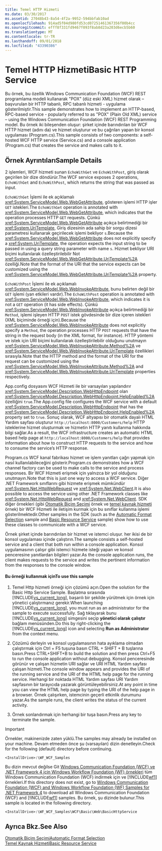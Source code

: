 ```yaml
---
title: Temel HTTP Hizmeti
ms.date: 03/30/2017
ms.assetid: 27048b43-8a54-4f2a-9952-594bbfab10ad
ms.openlocfilehash: 914ad5f04d980fd53cd07251461367356f00b4cc
ms.sourcegitcommit: efff8f331fd9467f093f8ab8d23a203d6ecb5b60
ms.translationtype: MT
ms.contentlocale: tr-TR
ms.lasthandoff: 09/01/2018
ms.locfileid: "43390386"
---
```

# <a name="basic-http-service"></a><span data-ttu-id="09a0a-102">Temel HTTP Hizmeti</span><span class="sxs-lookup"><span data-stu-id="09a0a-102">Basic HTTP Service</span></span>
<span data-ttu-id="09a0a-103">Bu örnek, bu özellik Windows Communication Foundation (WCF) REST programlama modeli kullanarak "POX" (düz eski XML) hizmet olarak – başvurulan bir HTTP tabanlı, RPC tabanlı hizmeti - uygulama gösterilmiştir.</span><span class="sxs-lookup"><span data-stu-id="09a0a-103">This sample demonstrates how to implement an HTTP-based, RPC-based service - popularly referred to as "POX" (Plain Old XML) service – using the Windows Communication Foundation (WCF) REST Programming model.</span></span> <span data-ttu-id="09a0a-104">Bu örnek iki bileşenden oluşur: şirket içinde barındırılan bir WCF HTTP hizmet (adını da) ve hizmet oluşturur ve bu çağrıları yapan bir konsol uygulaması (Program.cs).</span><span class="sxs-lookup"><span data-stu-id="09a0a-104">This sample consists of two components: a self-hosted WCF HTTP service (Service.cs) and a console application (Program.cs) that creates the service and makes calls to it.</span></span>  
  
## <a name="sample-details"></a><span data-ttu-id="09a0a-105">Örnek Ayrıntıları</span><span class="sxs-lookup"><span data-stu-id="09a0a-105">Sample Details</span></span>  
 <span data-ttu-id="09a0a-106">2 işlemleri, WCF hizmeti sunan `EchoWithGet` ve `EchoWithPost`, giriş olarak geçirilen bir dize döndürür.</span><span class="sxs-lookup"><span data-stu-id="09a0a-106">The WCF service exposes 2 operations, `EchoWithGet` and `EchoWithPost`, which returns the string that was passed as input.</span></span>  
  
 <span data-ttu-id="09a0a-107">`EchoWithGet` İşlemi ile ek açıklamalı <xref:System.ServiceModel.Web.WebGetAttribute>, gösteren işlemi HTTP işler `GET` istekleri.</span><span class="sxs-lookup"><span data-stu-id="09a0a-107">The `EchoWithGet` operation is annotated with <xref:System.ServiceModel.Web.WebGetAttribute>, which indicates that the operation processes HTTP `GET` requests.</span></span> <span data-ttu-id="09a0a-108">Çünkü <xref:System.ServiceModel.Web.WebGetAttribute> açıkça belirtmediği bir <xref:System.UriTemplate>, Giriş dizesinin ada sahip bir sorgu dizesi parametresi kullanarak geçirilecek işlemi bekliyor `s`.</span><span class="sxs-lookup"><span data-stu-id="09a0a-108">Because the <xref:System.ServiceModel.Web.WebGetAttribute> does not explicitly specify a <xref:System.UriTemplate>, the operation expects the input string to be passed in using a query string parameter with name `s`.</span></span> <span data-ttu-id="09a0a-109">Hizmet bekliyor URI biçimi kullanılarak özelleştirilebilir Not <xref:System.ServiceModel.Web.WebGetAttribute.UriTemplate%2A> özelliği.</span><span class="sxs-lookup"><span data-stu-id="09a0a-109">Note that the format of the URI that the service expects can be customized using the <xref:System.ServiceModel.Web.WebGetAttribute.UriTemplate%2A> property.</span></span>  
  
 <span data-ttu-id="09a0a-110">`EchoWithPost` İşlemi ile ek açıklamalı <xref:System.ServiceModel.Web.WebInvokeAttribute>, bunu belirten değil bir `GET` işlemi (yan etkileri vardır).</span><span class="sxs-lookup"><span data-stu-id="09a0a-110">The `EchoWithPost` operation is annotated with <xref:System.ServiceModel.Web.WebInvokeAttribute>, which indicates it is not a `GET` operation (it has side effects).</span></span> <span data-ttu-id="09a0a-111">Çünkü <xref:System.ServiceModel.Web.WebInvokeAttribute> açıkça belirtmediği bir `Method`, işlemi işleyen HTTP `POST` istek gövdesinde bir dize içeren istekleri (XML biçiminde örneği için).</span><span class="sxs-lookup"><span data-stu-id="09a0a-111">Because the <xref:System.ServiceModel.Web.WebInvokeAttribute> does not explicitly specify a `Method`, the operation processes HTTP `POST` requests that have the string in the request body (in the XML format, for instance).</span></span> <span data-ttu-id="09a0a-112">HTTP yöntemi ve istek için URI biçimi kullanılarak özelleştirilebilir olduğunu unutmayın <xref:System.ServiceModel.Web.WebInvokeAttribute.Method%2A> ve <xref:System.ServiceModel.Web.WebInvokeAttribute.UriTemplate> özellikleri sırasıyla.</span><span class="sxs-lookup"><span data-stu-id="09a0a-112">Note that the HTTP method and the format of the URI for the request can be customized using the <xref:System.ServiceModel.Web.WebInvokeAttribute.Method%2A> and <xref:System.ServiceModel.Web.WebInvokeAttribute.UriTemplate> properties respectively.</span></span>  
  
 <span data-ttu-id="09a0a-113">App.config dosyasını WCF Hizmeti ile bir varsayılan yapılandırır <xref:System.ServiceModel.Description.WebHttpEndpoint> olan <xref:System.ServiceModel.Description.WebHttpEndpoint.HelpEnabled%2A> özelliğini `true`.</span><span class="sxs-lookup"><span data-stu-id="09a0a-113">The App.config file configures the WCF service with a default <xref:System.ServiceModel.Description.WebHttpEndpoint> that has the <xref:System.ServiceModel.Description.WebHttpEndpoint.HelpEnabled%2A> property set to `true`.</span></span> <span data-ttu-id="09a0a-114">Sonuç olarak, WCF altyapısı bir otomatik dayalı HTML Yardım sayfası oluşturur `http://localhost:8000/Customers/help` HTTP isteklerine hizmet oluşturmak ve hizmetin HTTP yanıtı kullanma hakkında bilgi sağlar.</span><span class="sxs-lookup"><span data-stu-id="09a0a-114">As a result, the WCF infrastructure creates an automatic HTML based help page at `http://localhost:8000/Customers/help` that provides information about how to construct HTTP requests to the service and how to consume the service’s HTTP response.</span></span>  
  
 <span data-ttu-id="09a0a-115">Program.cs WCF kanal fabrikası hizmet ve işlem yanıtları çağrı yapmak için nasıl kullanılabileceğini gösterir.</span><span class="sxs-lookup"><span data-stu-id="09a0a-115">Program.cs demonstrates how a WCF channel factory can be used to make calls to the service and process responses.</span></span> <span data-ttu-id="09a0a-116">Bir WCF Hizmeti erişmek için yalnızca bir yol olduğunu unutmayın.</span><span class="sxs-lookup"><span data-stu-id="09a0a-116">Note that this is just one way to access a WCF service.</span></span> <span data-ttu-id="09a0a-117">Diğer .NET Framework sınıflarını gibi hizmete erişmek mümkündür <xref:System.Net.HttpWebRequest> ve <xref:System.Net.WebClient>.</span><span class="sxs-lookup"><span data-stu-id="09a0a-117">It is also possible to access the service using other .NET Framework classes like <xref:System.Net.HttpWebRequest> and <xref:System.Net.WebClient>.</span></span> <span data-ttu-id="09a0a-118">SDK diğer örnekleri (gibi [Otomatik Biçim Seçimi](../../../../docs/framework/wcf/samples/automatic-format-selection.md) örnek ve [temel kaynak hizmeti](../../../../docs/framework/wcf/samples/basic-resource-service.md) örnek) bir WCF Hizmeti ile iletişim kurmak için bu sınıflar kullanma işlemi gösterilmektedir.</span><span class="sxs-lookup"><span data-stu-id="09a0a-118">Other samples in the SDK (such as the [Automatic Format Selection](../../../../docs/framework/wcf/samples/automatic-format-selection.md) sample and [Basic Resource Service](../../../../docs/framework/wcf/samples/basic-resource-service.md) sample) show how to use these classes to communicate with a WCF service.</span></span>  
  
 <span data-ttu-id="09a0a-119">Örnek şirket içinde barındırılan bir hizmet ve istemci oluşur. her ikisi de bir konsol uygulaması içinde çalıştırın.</span><span class="sxs-lookup"><span data-stu-id="09a0a-119">The sample consists a self-hosted service and a client that both run within a console application.</span></span> <span data-ttu-id="09a0a-120">Konsol uygulamasının çalışır gibi istemci hizmete isteği yapan ve konsol penceresine yanıtlardan bilgileri yazar.</span><span class="sxs-lookup"><span data-stu-id="09a0a-120">As the console application runs, the client makes requests to the service and writes the pertinent information from the responses to the console window.</span></span>  
  
#### <a name="to-use-this-sample"></a><span data-ttu-id="09a0a-121">Bu örneği kullanmak için</span><span class="sxs-lookup"><span data-stu-id="09a0a-121">To use this sample</span></span>  
  
1.  <span data-ttu-id="09a0a-122">Temel Http hizmeti örneği için çözümü açın.</span><span class="sxs-lookup"><span data-stu-id="09a0a-122">Open the solution for the Basic Http Service Sample.</span></span> <span data-ttu-id="09a0a-123">Başlatma sırasında [!INCLUDE[vs_current_long](../../../../includes/vs-current-long-md.md)], başarılı bir şekilde yürütmek için örnek için yönetici çalıştırmanız gerekir.</span><span class="sxs-lookup"><span data-stu-id="09a0a-123">When launching [!INCLUDE[vs_current_long](../../../../includes/vs-current-long-md.md)], you must run as an administrator for the sample to execute successfully.</span></span> <span data-ttu-id="09a0a-124">Sağ tıklayarak bunu [!INCLUDE[vs_current_long](../../../../includes/vs-current-long-md.md)] simgesini seçip **yönetici olarak çalıştır** bağlam menüsünden.</span><span class="sxs-lookup"><span data-stu-id="09a0a-124">Do this by right-clicking the [!INCLUDE[vs_current_long](../../../../includes/vs-current-long-md.md)] icon and selecting **Run as Administrator** from the context menu.</span></span>  
  
2.  <span data-ttu-id="09a0a-125">Çözümü derleyin ve konsol uygulamasının hata ayıklama olmadan çalıştırmak için Ctrl + F5 tuşuna basın CTRL + SHIFT + B tuşlarına basın.</span><span class="sxs-lookup"><span data-stu-id="09a0a-125">Press CTRL+SHIFT+B to build the solution and then press Ctrl+F5 to run the console application without debugging.</span></span> <span data-ttu-id="09a0a-126">Konsol penceresinde görünür ve çalışan hizmetin URI sağlar ve URI HTML Yardım sayfası çalışan hizmeti.</span><span class="sxs-lookup"><span data-stu-id="09a0a-126">The console window appears and provides the URI of the running service and the URI of the HTML help page for the running service.</span></span> <span data-ttu-id="09a0a-127">Herhangi bir noktada HTML Yardım sayfası URI Yardım sayfasının bir tarayıcıda yazarak görüntüleyebilirsiniz.</span><span class="sxs-lookup"><span data-stu-id="09a0a-127">At any point in time you can view the HTML help page by typing the URI of the help page in a browser.</span></span> <span data-ttu-id="09a0a-128">Örnek çalışırken, istemcinin geçerli etkinlik durumunu yazar.</span><span class="sxs-lookup"><span data-stu-id="09a0a-128">As the sample runs, the client writes the status of the current activity.</span></span>  
  
3.  <span data-ttu-id="09a0a-129">Örnek sonlandırmak için herhangi bir tuşa basın.</span><span class="sxs-lookup"><span data-stu-id="09a0a-129">Press any key to terminate the sample.</span></span>  
  
> [!IMPORTANT]
>  <span data-ttu-id="09a0a-130">Örnekler, makinenizde zaten yüklü.</span><span class="sxs-lookup"><span data-stu-id="09a0a-130">The samples may already be installed on your machine.</span></span> <span data-ttu-id="09a0a-131">Devam etmeden önce şu (varsayılan) dizin denetleyin.</span><span class="sxs-lookup"><span data-stu-id="09a0a-131">Check for the following (default) directory before continuing.</span></span>  
>   
>  `<InstallDrive>:\WF_WCF_Samples`  
>   
>  <span data-ttu-id="09a0a-132">Bu dizin mevcut değilse Git [Windows Communication Foundation (WCF) ve .NET Framework 4 için Windows Workflow Foundation (WF) örnekleri](https://go.microsoft.com/fwlink/?LinkId=150780) tüm Windows Communication Foundation (WCF) indirmek için ve [!INCLUDE[wf1](../../../../includes/wf1-md.md)] örnekleri.</span><span class="sxs-lookup"><span data-stu-id="09a0a-132">If this directory does not exist, go to [Windows Communication Foundation (WCF) and Windows Workflow Foundation (WF) Samples for .NET Framework 4](https://go.microsoft.com/fwlink/?LinkId=150780) to download all Windows Communication Foundation (WCF) and [!INCLUDE[wf1](../../../../includes/wf1-md.md)] samples.</span></span> <span data-ttu-id="09a0a-133">Bu örnek, şu dizinde bulunur.</span><span class="sxs-lookup"><span data-stu-id="09a0a-133">This sample is located in the following directory.</span></span>  
>   
>  `<InstallDrive>:\WF_WCF_Samples\WCF\Basic\Web\BasicHttpService`  
  
## <a name="see-also"></a><span data-ttu-id="09a0a-134">Ayrıca Bkz.</span><span class="sxs-lookup"><span data-stu-id="09a0a-134">See Also</span></span>  
 [<span data-ttu-id="09a0a-135">Otomatik Biçim Seçimi</span><span class="sxs-lookup"><span data-stu-id="09a0a-135">Automatic Format Selection</span></span>](../../../../docs/framework/wcf/samples/automatic-format-selection.md)  
 [<span data-ttu-id="09a0a-136">Temel Kaynak Hizmeti</span><span class="sxs-lookup"><span data-stu-id="09a0a-136">Basic Resource Service</span></span>](../../../../docs/framework/wcf/samples/basic-resource-service.md)
